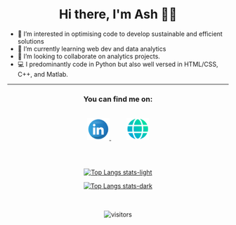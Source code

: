
<div align="center">

 # Hi there, I'm Ash 👋🏽
</div> 

- 👀 I’m interested in optimising code to develop sustainable and efficient solutions
- 🌱 I’m currently learning web dev and data analytics
- 💞️ I’m looking to collaborate on analytics projects.
- 💻 I predominantly code in Python but also well versed in HTML/CSS, C++, and Matlab.

---

<div align="center">

 ### You can find me on:
 
 <br>

<a href="https://www.linkedin.com/in/aishwaryasahu/">
    <img alt="Aishwarya Sahu Linkedin" src="linkedin4.png" height=50px>
</a>
 &nbsp;&nbsp;&nbsp;&nbsp;&nbsp;&nbsp;&nbsp;&nbsp;
<a href="https://ashesash.github.io/">
    <img alt="Aishwarya Sahu Portfolio" src="web.png" height=50px>
</a>

<br><br>

[![Top Langs stats-light](https://github-readme-stats.vercel.app/api/top-langs/?username=ashesash&layout=compact&theme=vue)](https://github.com/ashesash/github-readme-stats#gh-light-mode-only)
 
[![Top Langs stats-dark](https://github-readme-stats.vercel.app/api/top-langs/?username=ashesash&layout=compact&theme=react)](https://github.com/ashesash/github-readme-stats#gh-dark-mode-only)
 
<br><br>
![visitors](https://visitor-badge.glitch.me/badge?page_id=page.id&left_color=teal&right_color=grey)

 </div>




<!---
ashesash/ashesash is a ✨ special ✨ repository because its `README.md` (this file) appears on your GitHub profile.
You can click the Preview link to take a look at your changes.
--->
